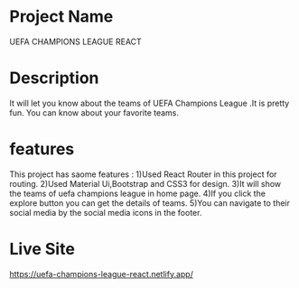 # Project Name

UEFA CHAMPIONS LEAGUE REACT

# Description
It will let you know about the teams of UEFA Champions League .It is pretty fun.
You can know about your favorite teams.

# features
This project has saome features :
1)Used React Router in this project for routing.
2)Used Material Ui,Bootstrap and CSS3 for design.
3)It will show the teams of uefa champions league in home page.
4)If you click the explore button you can get the details of teams.
5)You can navigate to their social media by the social media icons in the footer.

# Live Site
https://uefa-champions-league-react.netlify.app/